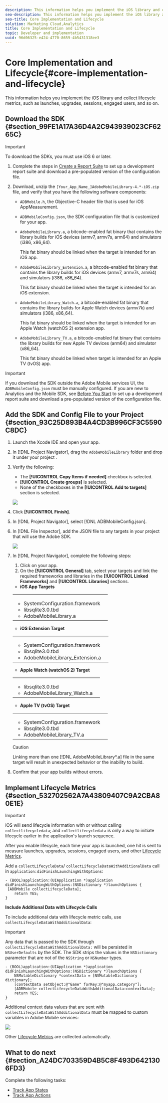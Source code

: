 ```yaml
---
description: This information helps you implement the iOS library and collect lifecycle metrics, such as launches, upgrades, sessions, engaged users, and so on.
seo-description: This information helps you implement the iOS library and collect lifecycle metrics, such as launches, upgrades, sessions, engaged users, and so on.
seo-title: Core Implementation and Lifecycle
solution: Marketing Cloud,Analytics
title: Core Implementation and Lifecycle
topic: Developer and implementation
uuid: 96d06325-e424-4770-8659-4b5431318ee3
---
```


# Core Implementation and Lifecycle{#core-implementation-and-lifecycle}

This information helps you implement the iOS library and collect lifecycle metrics, such as launches, upgrades, sessions, engaged users, and so on.

## Download the SDK {#section_99FE1A17A36D4A2C943939023CF6265C}

>[!IMPORTANT]
>
>To download the SDKs, you must use iOS 6 or later.

1. Complete the steps in [Create a Report Suite](../getting-started/requirements.md#section_7BC602ED1ABA42C6AB722F506B5219F3) to set up a development report suite and download a pre-populated version of the configuration file. 
1. Download, unzip the `[Your_App_Name_]AdobeMobileLibrary-4.*-iOS.zip` file, and verify that you have the following software components:

    * `ADBMobile.h`, the Objective-C header file that is used for iOS AppMeasurement. 
    * `ADBMobileConfig.json`, the SDK configuration file that is customized for your app. 
    * `AdobeMobileLibrary.a`, a bitcode-enabled fat binary that contains the library builds for iOS devices (armv7, armv7s, arm64) and simulators (i386, x86_64).

      This fat binary should be linked when the target is intended for an iOS app. 
    
    * `AdobeMobileLibrary_Extension.a`, a bitcode-enabled fat binary that contains the library builds for iOS devices (armv7, armv7s, arm64) and simulators (i386, x86_64).

      This fat binary should be linked when the target is intended for an iOS extension. 
    
    * `AdobeMobileLibrary_Watch.a`, a bitcode-enabled fat binary that contains the library builds for Apple Watch devices (armv7k) and simulators (i386, x86_64).

      This fat binary should be linked when the target is intended for an Apple Watch (watchOS 2) extension app. 
    
    * `AdobeMobileLibrary_TV.a`, a bitcode-enabled fat binary that contains the library builds for new Apple TV devices (arm64) and simulator (x86_64).

      This fat binary should be linked when target is intended for an Apple TV (tvOS) app.

>[!IMPORTANT]
>
>If you download the SDK outside the Adobe Mobile services UI, the `ADBMobileConfig.json` must be manually configured. If you are new to Analytics and the Mobile SDK, see [Before You Start](../getting-started/requirements.md#concept_2FA4E790CA1646FFB44488CF017821DE) to set up a development report suite and download a pre-populated version of the configuration file.

## Add the SDK and Config File to your Project {#section_93C25D893B4A4CD3B996CF3C5590C8DC}

1. Launch the Xcode IDE and open your app. 
1. In [!DNL Project Navigator], drag the `AdobeMobileLibrary` folder and drop it under your project . 
1. Verify the following:

    * The **[!UICONTROL Copy Items if needed]** checkbox is selected. 
    * **[!UICONTROL Create groups]** is selected. 
    * None of the checkboxes in the **[!UICONTROL Add to targets]** section is selected.

   ![](assets/step_3.png)

1. Click **[!UICONTROL Finish]**. 
1. In [!DNL Project Navigator], select [!DNL ADBMobileConfig.json]. 
1. In [!DNL File Inspector], add the JSON file to any targets in your project that will use the Adobe SDK.

   ![](assets/step_4.png)

1. In [!DNL Project Navigator], complete the following steps:

    1. Click on your app. 
    1. On the **[!UICONTROL General]** tab, select your targets and link the required frameworks and libraries in the **[!UICONTROL Linked Frameworks]** and **[!UICONTROL Libraries]** sections.

    * **iOS App Targets**

    <table id="table_E5E0850AD1594D2ABB92F4329E5626C1"> 
    <tbody> 
    <tr> 
    <td colname="col1"> 
        <ul id="ul_C8E220AEF15145659DDCAE41CFC23929"> 
        <li id="li_DFAC3B19E69F4EE4A4FE24F9D5DD4F2F"> <span class="filepath"> SystemConfiguration.framework </span> </li> 
        <li id="li_DA0DF984C2694DCC848C85755603AA64"> <span class="filepath"> libsqlite3.0.tbd </span> </li> 
        <li id="li_2E4C38802BE44121B5627BA33AE11BAB"> <span class="filepath"> AdobeMobileLibrary.a </span> </li> 
        </ul> </td> 
    <td colname="col2"> <p> <img id="image_B08E0FF9AEC448DBB5F016F0042E4392" href="assets/step_5_ios.png" /> </p> </td> 
    </tr> 
    </tbody> 
    </table>

    * **iOS Extension Target**

    <table id="table_29E09B34E6864460B6F6F5D231F48113"> 
    <tbody> 
    <tr> 
    <td colname="col1"> 
        <ul id="ul_4E9696FA12D64C9AA94747806956D7BE"> 
        <li id="li_A49F5E211DCC4B54B52E3C454C088E9F"> <span class="filepath"> SystemConfiguration.framework </span> </li> 
        <li id="li_57174162080A40B1969B2E53568F8684"> <span class="filepath"> libsqlite3.0.tbd </span> </li> 
        <li id="li_62E5A48836FB4842B8E54CEFFE6C5D3A"> <span class="filepath"> AdobeMobileLibrary_Extension.a </span> </li> 
        </ul> </td> 
    <td colname="col2"> <p> <img id="image_EB845DC5079F46769C97540A60B70B52" href="assets/step_5_extension.png" /> </p> </td> 
    </tr> 
    </tbody> 
    </table>

    * **Apple Watch (watchOS 2) Target**

    <table id="table_DC939D231FFC44B5B2A58AFC9500A1F2"> 
    <tbody> 
    <tr> 
    <td colname="col1"> 
        <ul id="ul_DECC3162506A4897984997532A4E296C"> 
        <li id="li_6314B1DC7B874EC9BAC797727B68C0BF"> <span class="filepath"> libsqlite3.0.tbd </span> </li> 
        <li id="li_B2381BC7231342DFB6AADA58A0BE46B2"> <span class="filepath"> AdobeMobileLibrary_Watch.a </span> </li> 
        </ul> </td> 
    <td colname="col2"> <p> <img id="image_41F42C5CE67A444BABC0DA9C4AE3FDF9" href="assets/step_5_watch.png" /> </p> </td> 
    </tr> 
    </tbody> 
    </table>

    * **Apple TV (tvOS) Target**

    <table id="table_C2336EAA980E4A568A3F42C6A65CE5A1"> 
    <tbody> 
    <tr> 
    <td colname="col1"> 
        <ul id="ul_0F4D1F67021349598461030E2B80BAFB"> 
        <li id="li_68D05123271C43058C7980CFF2DDED0E"> <span class="filepath"> SystemConfiguration.framework </span> </li> 
        <li id="li_DDEAC69C483A4BD397392B425FF78835"> <span class="filepath"> libsqlite3.0.tbd </span> </li> 
        <li id="li_CB32A1A68642409586D01976CAECCEB9"> <span class="filepath"> AdobeMobileLibrary_TV.a </span> </li> 
        </ul> </td> 
    <td colname="col2"> <p> <img id="image_619FC49CF3144384B3751A34EABEEBF5" href="assets/step_5_tv.png" /> </p> </td> 
    </tr> 
    </tbody> 
    </table>

    >[!CAUTION]
    >
    >Linking more than one [!DNL AdobeMobileLibrary*.a] file in the same target will result in unexpected behavior or the inability to build.

1. Confirm that your app builds without errors.

## Implement Lifecycle Metrics {#section_532702562A7A43809407C9A2CBA80E1E}

>[!IMPORTANT]
>
>iOS will send lifecycle information with or without calling `collectlifecycledata`; and `collectlifecycledata` is only a way to initiate lifecycle earlier in the application's launch sequence.

After you enable lifecycle, each time your app is launched, one hit is sent to measure launches, upgrades, sessions, engaged users, and other [Lifecycle Metrics](../metrics.md#concept_77CA5CEB51D1418FB98EC7C044682A05).

Add a `collectLifecycleData`/ `collectLifecycleDataWithAdditionalData` call in `application:didFinishLaunchingWithOptions`:

```
- (BOOL)application:(UIApplication *)application didFinishLaunchingWithOptions:(NSDictionary *)launchOptions { 
 [ADBMobile collectLifecycleData]; 
    return YES; 
}
```

**Include Additional Data with Lifecycle Calls**

To include additional data with lifecycle metric calls, use `collectLifecycleDataWithAdditionalData`:

>[!IMPORTANT]
>
>Any data that is passed to the SDK through `collectLifecycleDataWithAdditionalData:` will be persisted in `NSUserDefaults` by the SDK. The SDK strips the values in the `NSDictionary` parameter that are not of the `NSString` or `NSNumber` types.

```
- (BOOL)application:(UIApplication *)application didFinishLaunchingWithOptions:(NSDictionary *)launchOptions { 
    NSMutableDictionary *contextData = [NSMutableDictionary dictionary]; 
    [contextData setObject:@"Game" forKey:@"myapp.category"]; 
    [ADBMobile collectLifecycleDataWithAdditionalData:contextData]; 
    return YES; 
}
```

Additional context data values that are sent with `collectLifecycleDataWithAdditionalData` must be mapped to custom variables in Adobe Mobile services: 

![](assets/map-variable-lifecycle.png)

Other [Lifecycle Metrics](../metrics.md#concept_77CA5CEB51D1418FB98EC7C044682A05) are collected automatically.

## What to do next {#section_A24DC703359D4B5C8F493D6421306FD3}

Complete the following tasks:

* [Track App States](../analytics-main/states.md#concept_580D3025776249AA9A7AD0724CA98B6A) 
* [Track App Actions](../analytics-main/actions.md#concept_8927250075434D6DBEE7E63C89755D3F)
